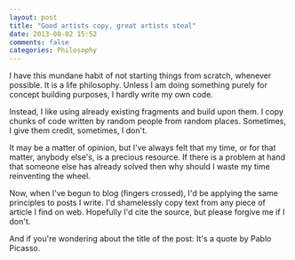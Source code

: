 ```yaml
---
layout: post
title: "Good artists copy, great artists steal"
date: 2013-08-02 15:52
comments: false
categories: Philosophy
---
```


I have this mundane habit of not starting things from scratch, whenever possible. It is a life philosophy. Unless I am doing something purely for concept building purposes, I hardly write my own code.

Instead, I like using already existing fragments and build upon them. I copy chunks of code written by random people from random places. Sometimes, I give them credit, sometimes, I don't.

<!--more-->

It may be a matter of opinion, but I've always felt that my time, or for that matter, anybody else's, is a precious resource. If there is a problem at hand that someone else has already solved then why should I waste my time reinventing the wheel.

Now, when I've begun to blog (fingers crossed), I'd be applying the same principles to posts I write. I'd shamelessly copy text from any piece of article I find on web. Hopefully I'd cite the source, but please forgive me if I don't.

And if you're wondering about the title of the post: It's a quote by Pablo Picasso.
